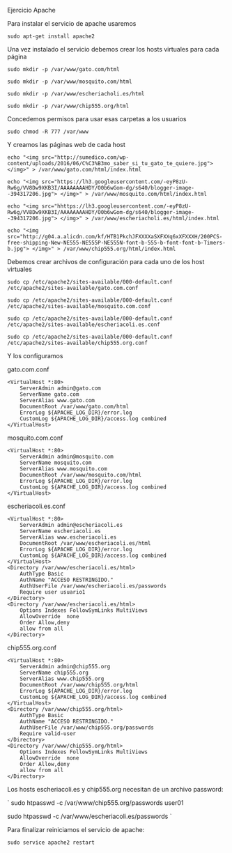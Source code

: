 Ejercicio Apache

Para instalar el servicio de apache usaremos

`
sudo apt-get install apache2
`

Una vez instalado el servicio debemos crear los hosts virtuales para cada página

`
sudo mkdir -p /var/www/gato.com/html
`

`
sudo mkdir -p /var/www/mosquito.com/html
`

`
sudo mkdir -p /var/www/escheriacholi.es/html
`

`
sudo mkdir -p /var/www/chip555.org/html
`

Concedemos permisos para usar esas carpetas a los usuarios

`
sudo chmod -R 777 /var/www
`

Y creamos las páginas web de cada host

`
echo "<img src="http://sumedico.com/wp-content/uploads/2016/06/C%C3%B3mo_saber_si_tu_gato_te_quiere.jpg"> </img>" > /var/www/gato.com/html/index.html
`

`
echo "<img src="https://lh3.googleusercontent.com/-eyP8zU-Rw6g/VV8Dw9XKB3I/AAAAAAAAHDY/O0b6wGom-dg/s640/blogger-image--394317206.jpg"> </img>" > /var/www/mosquito.com/html/index.html
`

`
echo "<img src="hhttps://lh3.googleusercontent.com/-eyP8zU-Rw6g/VV8Dw9XKB3I/AAAAAAAAHDY/O0b6wGom-dg/s640/blogger-image--394317206.jpg"> </img>" > /var/www/escheriacholi.es/html/index.html
`

`
echo "<img src="http://g04.a.alicdn.com/kf/HTB1PkchJFXXXXaSXFXXq6xXFXXXH/200PCS-free-shipping-New-NE555-NE555P-NE555N-font-b-555-b-font-font-b-Timers-b.jpg"> </img>" > /var/www/chip555.org/html/index.html
`

Debemos crear archivos de configuración para cada uno de los host virtuales

`
sudo cp /etc/apache2/sites-available/000-default.conf /etc/apache2/sites-available/gato.com.conf
`

`
sudo cp /etc/apache2/sites-available/000-default.conf /etc/apache2/sites-available/mosquito.com.conf
`

`
sudo cp /etc/apache2/sites-available/000-default.conf /etc/apache2/sites-available/escheriacoli.es.conf
`

`
sudo cp /etc/apache2/sites-available/000-default.conf /etc/apache2/sites-available/chip555.org.conf
`

Y los configuramos


gato.com.conf



	<VirtualHost *:80>
		ServerAdmin admin@gato.com
		ServerName gato.com
		ServerAlias www.gato.com
		DocumentRoot /var/www/gato.com/html
		ErrorLog ${APACHE_LOG_DIR}/error.log
		CustomLog ${APACHE_LOG_DIR}/access.log combined
	</VirtualHost>


mosquito.com.conf

	<VirtualHost *:80>
	    ServerAdmin admin@mosquito.com
	    ServerName mosquito.com
	    ServerAlias www.mosquito.com
	    DocumentRoot /var/www/mosquito.com/html
	    ErrorLog ${APACHE_LOG_DIR}/error.log
	    CustomLog ${APACHE_LOG_DIR}/access.log combined
	</VirtualHost>


escheriacoli.es.conf

	<VirtualHost *:80>
	    ServerAdmin admin@escheriacoli.es
	    ServerName escheriacoli.es
	    ServerAlias www.escheriacoli.es
	    DocumentRoot /var/www/escheriacoli.es/html
	    ErrorLog ${APACHE_LOG_DIR}/error.log
	    CustomLog ${APACHE_LOG_DIR}/access.log combined
	</VirtualHost>
	<Directory /var/www/escheriacoli.es/html>
		AuthType Basic
		AuthName "ACCESO RESTRINGIDO."
		AuthUserFile /var/www/escheriacoli.es/passwords
		Require user usuario1
	</Directory>
	<Directory /var/www/escheriacoli.es/html>        
		Options Indexes FollowSymLinks MultiViews
		AllowOverride  none
		Order Allow,deny
		allow from all
	</Directory>

chip555.org.conf

	<VirtualHost *:80>
	    ServerAdmin admin@chip555.org
	    ServerName chip555.org
	    ServerAlias www.chip555.org
	    DocumentRoot /var/www/chip555.org/html
	    ErrorLog ${APACHE_LOG_DIR}/error.log
	    CustomLog ${APACHE_LOG_DIR}/access.log combined
	</VirtualHost>
	<Directory /var/www/chip555.org/html>
		AuthType Basic
		AuthName "ACCESO RESTRINGIDO."
		AuthUserFile /var/www/chip555.org/passwords
		Require valid-user
	</Directory>
	<Directory /var/www/chip555.org/html>        
		Options Indexes FollowSymLinks MultiViews
		AllowOverride  none
		Order Allow,deny
		allow from all
	</Directory>

Los hosts escheriacoli.es y chip555.org necesitan de un archivo password:

`
sudo htpasswd -c /var/www/chip555.org/passwords user01

sudo htpasswd -c /var/www/escheriacoli.es/passwords
`

Para finalizar reiniciamos el servicio de apache:

`
sudo service apache2 restart
`
